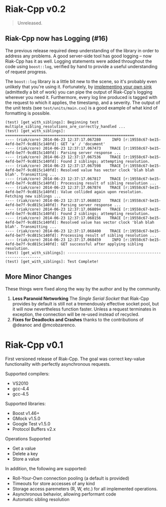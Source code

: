 Riak-Cpp v0.2
=============

> Unreleased.

Riak-Cpp now has Logging (#16)
------------------------
The previous release required deep understanding of the library in order to address any problems. A good server-side tool has good logging – now Riak-Cpp has it as well. Logging statements were added throughout the code using `boost::log`, verified by hand to provide a useful understanding of request progress.

The `boost::log` library is a little bit new to the scene, so it's probably even unlikely that you're using it. Fortunately, by [implementing your own sink](http://boost-log.sourceforge.net/libs/log/doc/html/log/extension.html) (admittedly a bit of work) you can pipe the output of Riak-Cpp's logging wherever you need it. Furthermore, every log line produced is tagged with the request to which it applies, the timestamp, and a severity. The output of the unit tests (see `test/units/main.cxx`) is a good example of what kind of formatting is possible.

    (test) [get_with_siblings]: Beginning test multiple_sibling_resolutions_are_correctly_handled ...
	(test) [get_with_siblings]: ==========================================================
	---- (riak/core) 2014-06-23 12:37:17.067280     INFO [r:19558c67-be15-4efd-be7f-9cd815c140fd]: GET 'a' / 'document'
	---- (riak/core) 2014-06-23 12:37:17.067473    TRACE [r:19558c67-be15-4efd-be7f-9cd815c140fd]: Parsing server response ...
	---- (riak/core) 2014-06-23 12:37:17.067536    TRACE [r:19558c67-be15-4efd-be7f-9cd815c140fd]: Found 2 siblings; attempting resolution.
	---- (riak/core) 2014-06-23 12:37:17.067598    TRACE [r:19558c67-be15-4efd-be7f-9cd815c140fd]: Resolved value has vector clock 'blah blah blah'. Transmitting ...
	---- (riak/core) 2014-06-23 12:37:17.067817    TRACE [r:19558c67-be15-4efd-be7f-9cd815c140fd]: Processing result of sibling resolution ...
	---- (riak/core) 2014-06-23 12:37:17.067874    TRACE [r:19558c67-be15-4efd-be7f-9cd815c140fd]: Value collided again upon resolution. Fetching new siblings ...
	---- (riak/core) 2014-06-23 12:37:17.068032    TRACE [r:19558c67-be15-4efd-be7f-9cd815c140fd]: Parsing server response ...
	---- (riak/core) 2014-06-23 12:37:17.068094    TRACE [r:19558c67-be15-4efd-be7f-9cd815c140fd]: Found 2 siblings; attempting resolution.
	---- (riak/core) 2014-06-23 12:37:17.068156    TRACE [r:19558c67-be15-4efd-be7f-9cd815c140fd]: Resolved value has vector clock 'blah blah blah'. Transmitting ...
	---- (riak/core) 2014-06-23 12:37:17.068400    TRACE [r:19558c67-be15-4efd-be7f-9cd815c140fd]: Processing result of sibling resolution ...
	---- (riak/core) 2014-06-23 12:37:17.068459     INFO [r:19558c67-be15-4efd-be7f-9cd815c140fd]: GET successful after applying sibling resolution.
	(test) [get_with_siblings]: ----------------------------------------------------------
	(test) [get_with_siblings]: Test Complete!

More Minor Changes
------------------
These things were fixed along the way by the author and by the community.

 1. **Less Paranoid Networking** The _Single Serial Socket_ that Riak-Cpp provides by default is still not a tremendously effective socket pool, but it will now nevertheless function faster. Unless a request terminates in exception, the connection will be re-used instead of recycled.
 2. **Fixes for Deadlocks and Crashes** thanks to the contributions of @deanoc and @mcobzarenco.

Riak-Cpp v0.1
=============

First versioned release of Riak-Cpp. The goal was correct key-value functionality with perfectly asynchronous requests.

Supported compilers:

 * VS2010
 * gcc-4.4
 * gcc-4.5

Supported libraries:

 * Boost v1.46+
 * GMock v1.5.0
 * Google Test v1.5.0
 * Protocol Buffers v2.x

Operations Supported
 
 * Get a value
 * Delete a key
 * Store a value
 
In addition, the following are supported:

 * Roll-Your-Own connection pooling (a default is provided)
 * Timeouts for store accesses of any kind
 * Storage access paremeters (R, W, etc.) for all implemented operations.
 * Asynchronous behavior, allowing performant code
 * Automatic sibling resolution
